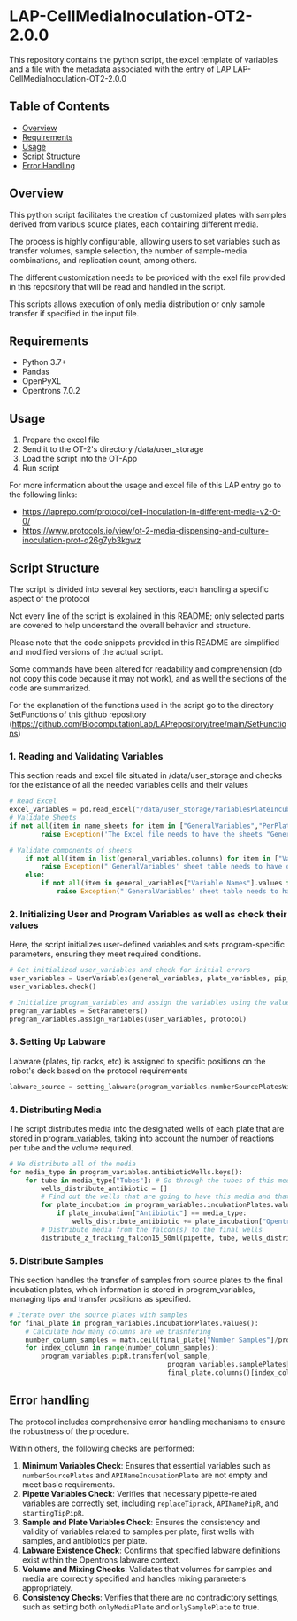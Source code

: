 # LAP-CellMediaInoculation-OT2-2.0.0

This repository contains the python script, the excel template of variables and a file with the metadata associated with the entry of LAP LAP-CellMediaInoculation-OT2-2.0.0

## Table of Contents

- [Overview](#overview)
- [Requirements](#requirements)
- [Usage](#usage)
- [Script Structure](#script-structurescript)
- [Error Handling](#error-handling)

## Overview

This python script facilitates the creation of customized plates with samples derived from various source plates, each containing different media.

The process is highly configurable, allowing users to set variables such as transfer volumes, sample selection, the number of sample-media combinations, and replication count, among others.

The different customization needs to be provided with the exel file provided in this repository that will be read and handled in the script.

This scripts allows execution of only media distribution or only sample transfer if specified in the input file.

## Requirements

 - Python 3.7+
 - Pandas
 - OpenPyXL
 - Opentrons 7.0.2

## Usage

1. Prepare the excel file
2. Send it to the OT-2's directory /data/user_storage
3. Load the script into the OT-App
4. Run script

For more information about the usage and excel file of this LAP entry go to the following links:
 - https://laprepo.com/protocol/cell-inoculation-in-different-media-v2-0-0/
 - https://www.protocols.io/view/ot-2-media-dispensing-and-culture-inoculation-prot-q26g7yb3kgwz

## Script Structure

The script is divided into several key sections, each handling a specific aspect of the protocol

Not every line of the script is explained in this README; only selected parts are covered to help understand the overall behavior and structure.

Please note that the code snippets provided in this README are simplified and modified versions of the actual script.

Some commands have been altered for readability and comprehension (do not copy this code because it may not work), and as well the sections of the code are summarized.

For the explanation of the functions used in the script go to the directory SetFunctions of this github repository (https://github.com/BiocomputationLab/LAPrepository/tree/main/SetFunctions)

### 1. Reading and Validating Variables
This section reads and excel file situated in /data/user_storage and checks for the existance of all the needed variables cells and their values

```python
# Read Excel
excel_variables = pd.read_excel("/data/user_storage/VariablesPlateIncubation.xlsx", sheet_name = None, engine = "openpyxl")
# Validate Sheets
if not all(item in name_sheets for item in ["GeneralVariables","PerPlateVariables","PipetteVariables"]):
		raise Exception('The Excel file needs to have the sheets "GeneralVariables","PerPlateVariables" and "PipetteVariables"\nThey must have those names')

# Validate components of sheets
	if not all(item in list(general_variables.columns) for item in ["Value", "Variable Names"]):
		raise Exception("'GeneralVariables' sheet table needs to have only 2 columns: 'Variable Names' and 'Value'")
	else:
		if not all(item in general_variables["Variable Names"].values for item in ['Name Source Plate', 'Number of Source Plates', 'Name Final Plate']):
			raise Exception("'GeneralVariables' sheet table needs to have 3 rows with the following names: 'Name Source Plate', 'Number of Source Plates', 'Name Final Plate'")
```

### 2. Initializing User and Program Variables as well as check their values

Here, the script initializes user-defined variables and sets program-specific parameters, ensuring they meet required conditions.

```python
# Get initialized user_variables and check for initial errors
user_variables = UserVariables(general_variables, plate_variables, pip_variables)
user_variables.check()

# Initialize program_variables and assign the variables using the values inside of user_variable
program_variables = SetParameters()
program_variables.assign_variables(user_variables, protocol)
```

### 3. Setting Up Labware

Labware (plates, tip racks, etc) is assigned to specific positions on the robot's deck based on the protocol requirements

```python
labware_source = setting_labware(program_variables.numberSourcePlatesWithSamples, user_variables.APINameSamplePlate, dict(zip(protocol.deck.keys(), protocol.deck.values())), protocol, label = labels_source_plate)
```

### 4. Distributing Media
The script distributes media into the designated wells of each plate that are stored in program_variables, taking into account the number of reactions per tube and the volume required.

```python
# We distribute all of the media
for media_type in program_variables.antibioticWells.keys():
    for tube in media_type["Tubes"]: # Go through the tubes of this media
        wells_distribute_antibiotic = []
        # Find out the wells that are going to have this media and that are going to be transferred from this source tube
        for plate_incubation in program_variables.incubationPlates.values():
            if plate_incubation["Antibiotic"] == media_type:
                wells_distribute_antibiotic += plate_incubation["Opentrons Place"].wells()[:number_reactions_tube]
        # Distribute media from the falcon(s) to the final wells 
        distribute_z_tracking_falcon15_50ml(pipette, tube, wells_distribute_antibiotic)
```

### 5. Distribute Samples
This section handles the transfer of samples from source plates to the final incubation plates, which information is stored in program_variables, managing tips and transfer positions as specified.

```python
# Iterate over the source plates with samples
for final_plate in program_variables.incubationPlates.values():
    # Calculate how many columns are we trasnfering
	number_column_samples = math.ceil(final_plate["Number Samples"]/program_variables.pipR.channels)
    for index_column in range(number_column_samples):
        program_variables.pipR.transfer(vol_sample,
                                        program_variables.samplePlates["Source Plate"].columns()[first_column_sample+index_column],
                                        final_plate.columns()[index_column])
```

## Error handling

The protocol includes comprehensive error handling mechanisms to ensure the robustness of the procedure.

Within others, the following checks are performed:

1. **Minimum Variables Check**: Ensures that essential variables such as `numberSourcePlates` and `APINameIncubationPlate` are not empty and meet basic requirements.
2. **Pipette Variables Check**: Verifies that necessary pipette-related variables are correctly set, including `replaceTiprack`, `APINamePipR`, and `startingTipPipR`.
3. **Sample and Plate Variables Check**: Ensures the consistency and validity of variables related to samples per plate, first wells with samples, and antibiotics per plate.
4. **Labware Existence Check**: Confirms that specified labware definitions exist within the Opentrons labware context.
5. **Volume and Mixing Checks**: Validates that volumes for samples and media are correctly specified and handles mixing parameters appropriately.
6. **Consistency Checks**: Verifies that there are no contradictory settings, such as setting both `onlyMediaPlate` and `onlySamplePlate` to true.
